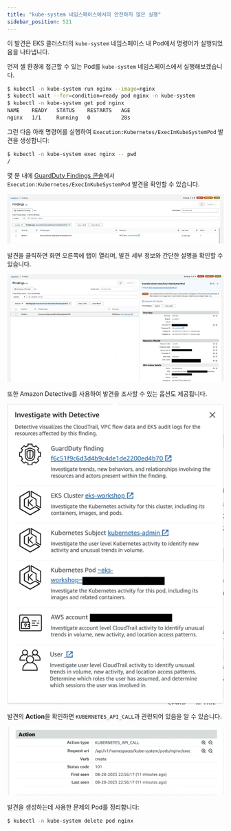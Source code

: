 ```yaml
---
title: "kube-system 네임스페이스에서의 안전하지 않은 실행"
sidebar_position: 521
---
```


이 발견은 EKS 클러스터의 `kube-system` 네임스페이스 내 Pod에서 명령어가 실행되었음을 나타냅니다.

먼저 셸 환경에 접근할 수 있는 Pod를 `kube-system` 네임스페이스에서 실행해보겠습니다.

```bash
$ kubectl -n kube-system run nginx --image=nginx
$ kubectl wait --for=condition=ready pod nginx -n kube-system
$ kubectl -n kube-system get pod nginx
NAME    READY   STATUS    RESTARTS   AGE
nginx   1/1     Running   0          28s
```

그런 다음 아래 명령어를 실행하여 `Execution:Kubernetes/ExecInKubeSystemPod` 발견을 생성합니다:

```bash
$ kubectl -n kube-system exec nginx -- pwd
/
```

몇 분 내에 [GuardDuty Findings 콘솔](https://console.aws.amazon.com/guardduty/home#/findings)에서 `Execution:Kubernetes/ExecInKubeSystemPod` 발견을 확인할 수 있습니다.

![Exec 발견](assets/exec-finding.webp)

발견을 클릭하면 화면 오른쪽에 탭이 열리며, 발견 세부 정보와 간단한 설명을 확인할 수 있습니다.

![발견 세부 정보](assets/finding-details.webp)

또한 Amazon Detective를 사용하여 발견을 조사할 수 있는 옵션도 제공됩니다.

![발견 조사](assets/investigate.webp)

발견의 **Action**을 확인하면 `KUBERNETES_API_CALL`과 관련되어 있음을 알 수 있습니다.

![발견 액션](assets/finding-action.webp)

발견을 생성하는데 사용한 문제의 Pod를 정리합니다:

```bash
$ kubectl -n kube-system delete pod nginx
```